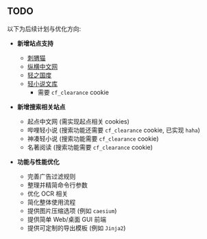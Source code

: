 ## TODO

以下为后续计划与优化方向:

- **新增站点支持**
  - [刺猬猫](https://www.ciweimao.com/)
  - [纵横中文网](https://www.zongheng.com/)
  - [轻之国度](https://www.lightnovel.fun)
  - [轻小说文库](https://www.wenku8.net/)
    - 需要 `cf_clearance` cookie

- **新增搜索相关站点**
  - 起点中文网 (需实现起点相关 cookies)
  - 哔哩轻小说 (搜索功能还需要 `cf_clearance` cookie, 已实现 `haha`)
  - 神凑轻小说 (搜索功能需要 `cf_clearance` cookie)
  - 名著阅读 (搜索功能需要 `cf_clearance` cookie)

- **功能与性能优化**
  - 完善广告过滤规则
  - 整理并精简命令行参数
  - 优化 OCR 相关
  - 简化整体使用流程
  - 提供图片压缩选项 (例如 `caesium`)
  - 提供简单 Web/桌面 GUI 前端
  - 提供可定制的导出模板 (例如 `Jinja2`)
